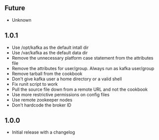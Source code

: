 ## Future

* Unknown

## 1.0.1

* Use /opt/kafka as the default intall dir
* Use /var/kafka as the default data dir
* Remove the unnecessary platform case statement from the attributes file
* Remove the attributes for user/group. Always run as kafka user/group
* Remove tarball from the cookbook
* Don't give kafka user a home directory or a valid shell
* Fix runit script to work
* Pull the source file down from a remote URL and not the cookbook
* Use more restrictive permissions on config files
* Use remote zookeeper nodes
* Don't hardcode the broker ID

## 1.0.0
* Initial release with a changelog